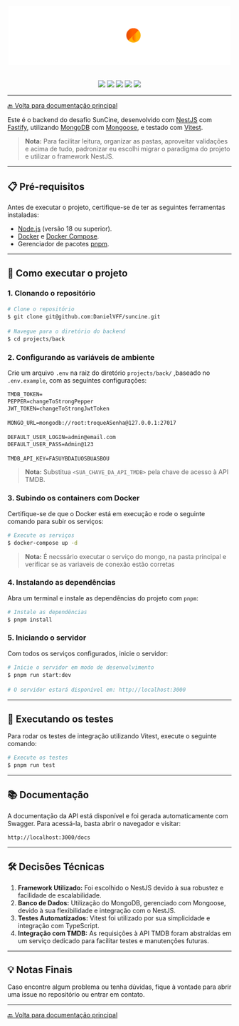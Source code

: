 <p align="center">
  <img src="../../docs/img/SunCine.png" width="500" alt="SunCine Logo" />
</p>
</br>

<div align="center">
  <img src="https://img.shields.io/badge/Node.js-%23339933?style=for-the-badge&logo=nodedotjs&logoColor=white&labelColor=black" />
  <img src="https://img.shields.io/badge/Vitest-%236E9F18?style=for-the-badge&logo=vitest&logoColor=white&labelColor=black" />
  <img src="https://img.shields.io/badge/Fastify-%23FFFFFF?style=for-the-badge&logo=fastify&logoColor=white&labelColor=black" />
  <img src="https://img.shields.io/badge/TMDB-%23006DBF?style=for-the-badge&logo=themoviedatabase&logoColor=white&labelColor=black" />
  <img src="https://img.shields.io/badge/Docker-%232496ED?style=for-the-badge&logo=docker&logoColor=white&labelColor=black" />
</div>

---

[🔙 Volta para documentação principal](../../README.md)

Este é o backend do desafio SunCine, desenvolvido com [NestJS](https://nestjs.com/) com [Fastify](https://fastify.dev), utilizando [MongoDB](https://www.mongodb.com/) com [Mongoose](https://mongoosejs.com/), e testado com [Vitest](https://vitest.dev/).

> **Nota:** Para facilitar leitura, organizar as pastas, aproveitar validações e acima de tudo, padronizar eu escolhi migrar o paradigma do projeto e utilizar o framework NestJS. 


---

## 📋 Pré-requisitos
Antes de executar o projeto, certifique-se de ter as seguintes ferramentas instaladas:

- [Node.js](https://nodejs.org/) (versão 18 ou superior).
- [Docker](https://www.docker.com/) e [Docker Compose](https://docs.docker.com/compose/).
- Gerenciador de pacotes [pnpm](https://pnpm.io/).

---

## 🚀 Como executar o projeto

### 1. Clonando o repositório
```bash
# Clone o repositório
$ git clone git@github.com:DanielVFF/suncine.git

# Navegue para o diretório do backend
$ cd projects/back
```

### 2. Configurando as variáveis de ambiente

Crie um arquivo `.env` na raiz do diretório `projects/back/` ,baseado no `.env.example`, com as seguintes configurações:

```env
TMDB_TOKEN=
PEPPER=changeToStrongPepper
JWT_TOKEN=changeToStrongJwtToken

MONGO_URL=mongodb://root:troqueASenha@127.0.0.1:27017

DEFAULT_USER_LOGIN=admin@email.com
DEFAULT_USER_PASS=Admin@123

TMDB_API_KEY=FASUYBDAIUOSBUASBOU
```

> **Nota:** Substitua `<SUA_CHAVE_DA_API_TMDB>` pela chave de acesso à API TMDB. 

### 3. Subindo os containers com Docker

Certifique-se de que o Docker está em execução e rode o seguinte comando para subir os serviços:

```bash
# Execute os serviços
$ docker-compose up -d
```
> **Nota:** É necssário executar o serviço do mongo, na pasta principal e verificar se as variaveis de conexão estão corretas 

### 4. Instalando as dependências

Abra um terminal e instale as dependências do projeto com `pnpm`:

```bash
# Instale as dependências
$ pnpm install
```

### 5. Iniciando o servidor

Com todos os serviços configurados, inicie o servidor:

```bash
# Inicie o servidor em modo de desenvolvimento
$ pnpm run start:dev

# O servidor estará disponível em: http://localhost:3000
```

---

## 🧪 Executando os testes
Para rodar os testes de integração utilizando Vitest, execute o seguinte comando:

```bash
# Execute os testes
$ pnpm run test
```

---

## 📚 Documentação
A documentação da API está disponível e foi gerada automaticamente com Swagger. Para acessá-la, basta abrir o navegador e visitar:

```url
http://localhost:3000/docs
```

---

## 🛠️ Decisões Técnicas

1. **Framework Utilizado:** Foi escolhido o NestJS devido à sua robustez e facilidade de escalabilidade.
2. **Banco de Dados:** Utilização do MongoDB, gerenciado com Mongoose, devido à sua flexibilidade e integração com o NestJS.
3. **Testes Automatizados:** Vitest foi utilizado por sua simplicidade e integração com TypeScript.
4. **Integração com TMDB:** As requisições à API TMDB foram abstraídas em um serviço dedicado para facilitar testes e manutenções futuras.

---

## 💡 Notas Finais
Caso encontre algum problema ou tenha dúvidas, fique à vontade para abrir uma issue no repositório ou entrar em contato.

---

[🔙 Volta para documentação principal](../../README.md)
